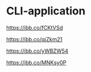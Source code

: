 # CLI-application

https://ibb.co/fCKtVSd

https://ibb.co/qjZkm21

https://ibb.co/yWBZW54

https://ibb.co/MNKsy0P
